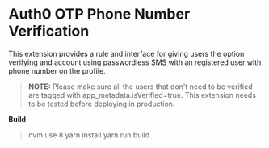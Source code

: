 # Auth0 OTP Phone Number Verification

This extension provides a rule and interface for giving users the option verifying and account using passwordless SMS
with an registered user with phone number on the profile.

> **NOTE:** Please make sure all the users that don't need to be verified are tagged with app_metadata.isVerified=true. This extension needs to be tested before deploying in production.

**Build**
>nvm use 8
yarn install
yarn run build

